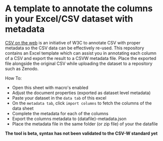 # A template to annotate the columns in your Excel/CSV dataset with metadata

[CSV on the web](https://www.w3.org/TR/tabular-data-primer/) is an initiative of W3C to annotate CSV with proper metadata so the CSV 
data can be effectively re-used. This repository contains an Excel template which can assist you in annotating each column of a CSV 
and export the result to a CSVW metadata file. Place the exported file alongside the original CSV while uploading the dataset to a 
repository such as Zenodo. 

How To:
- Open this sheet with macro's enabled
- Adjust the document properties (exported as dataset level metadata)
- Paste your dataset in the `data tab` of this excel
- On the `metadata tab`, click `import columns` to fetch the columns of the data sheet
- Complete the metadata for each of the columns
- Export the columns metadata to {datafile}-metadata.json
- Place the metadata file in the same folder (or zip file) of your the datafile 

**The tool is beta, syntax has not been validated to the CSV-W standard yet**
